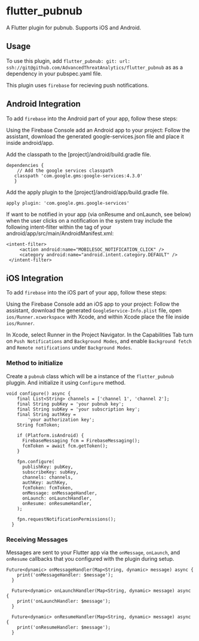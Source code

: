 # flutter_pubnub

A Flutter plugin for pubnub. Supports iOS and Android.

## Usage
To use this plugin, add 
```flutter_pubnub: git: url: ssh://git@github.com/AdvancedThreatAnalytics/flutter_pubnub```
as as a dependency in your pubspec.yaml file.

This plugin uses `firebase` for recieving push notifications.

## Android Integration

To add `firebase` into the Android part of your app, follow these steps:

Using the Firebase Console add an Android app to your project: Follow the assistant, download the generated google-services.json file and place it inside android/app.

Add the classpath to the [project]/android/build.gradle file.

```
dependencies {
    // Add the google services classpath
   classpath 'com.google.gms:google-services:4.3.0'
   } 
```
   
    
Add the apply plugin to the [project]/android/app/build.gradle file.

```apply plugin: 'com.google.gms.google-services'```

If want to be notified in your app (via onResume and onLaunch, see below) when the user clicks on a notification in the system tray include the following intent-filter within the <activity> tag of your android/app/src/main/AndroidManifest.xml:
 
 ``` 
 <intent-filter>
      <action android:name="MOBILESOC_NOTIFICATION_CLICK" />
      <category android:name="android.intent.category.DEFAULT" />
  </intent-filter>
  ```
## iOS Integration 

To add `firebase` into the iOS part of your app, follow these steps:

Using the Firebase Console add an iOS app to your project: Follow the assistant, download the generated `GoogleService-Info.plist` file, open `ios/Runner.xcworkspace` with Xcode, and within Xcode place the file inside `ios/Runner`. 

In Xcode, select Runner in the Project Navigator. In the Capabilities Tab turn on `Push Notifications` and `Background Modes`, and enable `Background fetch` and `Remote notifications` under `Background Modes`.

### Method to initialize

Create a `pubnub` class which will be a instance of the `flutter_pubnub` pluggin. And initialize it using `Configure` method.

```
void configure() async {
    final List<String> channels = ['channel 1', 'channel 2'];
    final String pubKey = 'your pubnub key';
    final String subKey = 'your subscription key';
    final String authKey =
        'your authorization key';
    String fcmToken;

    if (Platform.isAndroid) {
      FirebaseMessaging fcm = FirebaseMessaging();
      fcmToken = await fcm.getToken();
    }

    fpn.configure(
      publishKey: pubKey,
      subscribeKey: subKey,
      channels: channels,
      authKey: authKey,
      fcmToken: fcmToken,
      onMessage: onMessageHandler,
      onLaunch: onLaunchHandler,
      onResume: onResumeHandler,
    );

    fpn.requestNotificationPermissions();
  }
  ```
  
### Receiving Messages 

Messages are sent to your Flutter app via the `onMessage`, `onLaunch`, and `onResume` callbacks that you configured with the plugin during setup.

```
Future<dynamic> onMessageHandler(Map<String, dynamic> message) async {
    print('onMessageHandler: $message');
  }

  Future<dynamic> onLaunchHandler(Map<String, dynamic> message) async {
    print('onLaunchHandler: $message');
  }

  Future<dynamic> onResumeHandler(Map<String, dynamic> message) async {
    print('onResumeHandler: $message');
  }
```

